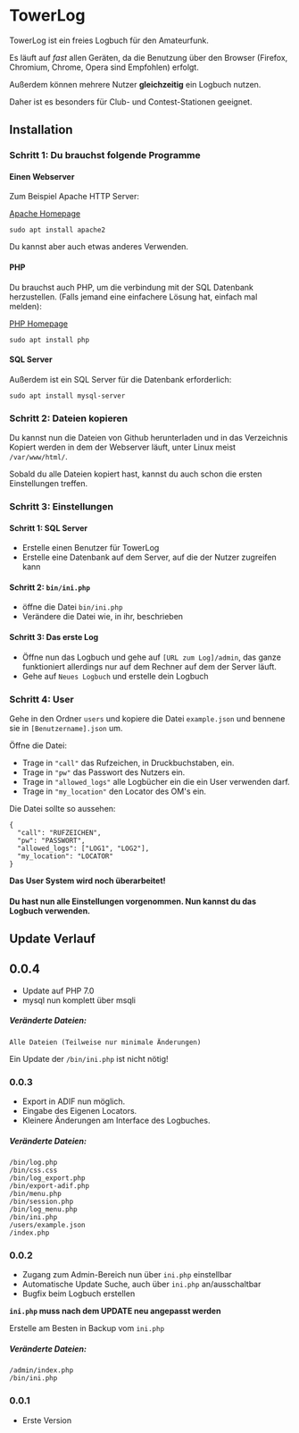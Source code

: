 # TowerLog

TowerLog ist ein freies Logbuch für den Amateurfunk.

Es läuft auf _fast_ allen Geräten, da die Benutzung über den Browser (Firefox, Chromium, Chrome, Opera sind Empfohlen) erfolgt.

Außerdem können mehrere Nutzer __gleichzeitig__ ein Logbuch nutzen.

Daher ist es besonders für Club- und Contest-Stationen geeignet.




## Installation

### Schritt 1: Du brauchst folgende Programme

#### Einen Webserver
Zum Beispiel Apache HTTP Server:

[Apache Homepage](https://httpd.apache.org)
```
sudo apt install apache2
```
Du kannst aber auch etwas anderes Verwenden.

#### PHP 
Du brauchst auch PHP, um die verbindung mit der SQL Datenbank herzustellen. (Falls jemand eine einfachere Lösung hat, einfach mal melden):

[PHP Homepage](https://php.net)
```
sudo apt install php 
```

#### SQL Server
Außerdem ist ein SQL Server für die Datenbank erforderlich:

```
sudo apt install mysql-server 
```

### Schritt 2: Dateien kopieren
Du kannst nun die Dateien von Github herunterladen und in das Verzeichnis Kopiert werden in dem der Webserver läuft, unter Linux meist `/var/www/html/`.

Sobald du alle Dateien kopiert hast, kannst du auch schon die ersten Einstellungen treffen.

### Schritt 3: Einstellungen
#### Schritt 1: SQL Server
* Erstelle einen Benutzer für TowerLog
* Erstelle eine Datenbank auf dem Server, auf die der Nutzer zugreifen kann

#### Schritt 2: `bin/ini.php` 
* öffne die Datei `bin/ini.php`
* Verändere die Datei wie, in ihr, beschrieben

#### Schritt 3: Das erste Log
* Öffne nun das Logbuch und gehe auf `[URL zum Log]/admin`, das ganze funktioniert allerdings nur auf dem Rechner auf dem der Server läuft.
* Gehe auf `Neues Logbuch` und erstelle dein Logbuch

### Schritt 4: User
Gehe in den Ordner `users` und kopiere die Datei `example.json` und bennene sie in `[Benutzername].json` um.

Öffne die Datei:
* Trage in `"call"` das Rufzeichen, in Druckbuchstaben, ein.
* Trage in `"pw"` das Passwort des Nutzers ein.
* Trage in `"allowed_logs"` alle Logbücher ein die ein User verwenden darf.
* Trage in `"my_location"` den Locator des OM's ein.

Die Datei sollte so aussehen:
```
{
  "call": "RUFZEICHEN",
  "pw": "PASSWORT",
  "allowed_logs": ["LOG1", "LOG2"],
  "my_location": "LOCATOR"
}
```
__Das User System wird noch überarbeitet!__

#### Du hast nun alle Einstellungen vorgenommen. Nun kannst du das Logbuch verwenden.

## Update Verlauf
## 0.0.4
* Update auf PHP 7.0
* mysql nun komplett über msqli

##### Veränderte Dateien:
```
Alle Dateien (Teilweise nur minimale Änderungen)
```
Ein Update der `/bin/ini.php` ist nicht nötig!

### 0.0.3
* Export in ADIF nun möglich.
* Eingabe des Eigenen Locators.
* Kleinere Änderungen am Interface des Logbuches.

##### Veränderte Dateien:
```
/bin/log.php
/bin/css.css
/bin/log_export.php
/bin/export-adif.php
/bin/menu.php
/bin/session.php
/bin/log_menu.php
/bin/ini.php
/users/example.json
/index.php
```

### 0.0.2
* Zugang zum Admin-Bereich nun über `ini.php` einstellbar
* Automatische Update Suche, auch über `ini.php` an/ausschaltbar
* Bugfix beim Logbuch erstellen

__`ini.php` muss nach dem UPDATE neu angepasst werden__

Erstelle am Besten in Backup vom `ini.php`
##### Veränderte Dateien:
```
/admin/index.php
/bin/ini.php
```


### 0.0.1
* Erste Version
